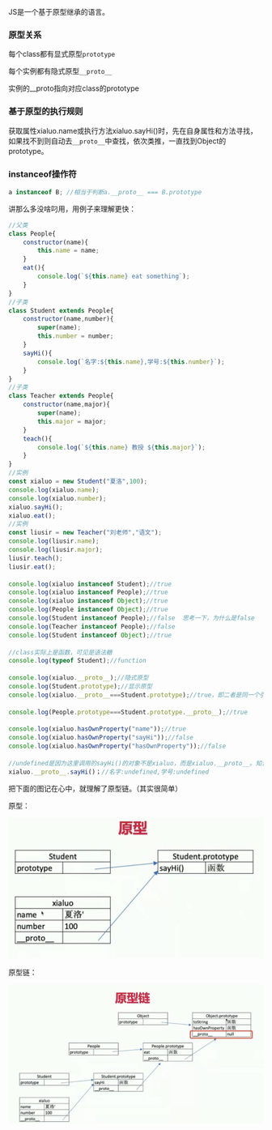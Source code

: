 JS是一个基于原型继承的语言。

### 原型关系

每个class都有显式原型`prototype`

每个实例都有隐式原型`__proto__`

实例的__proto指向对应class的prototype

### 基于原型的执行规则

获取属性xialuo.name或执行方法xialuo.sayHi()时，先在自身属性和方法寻找，如果找不到则自动去`__proto__`中查找，依次类推，一直找到Object的prototype。

### instanceof操作符

```javascript
a instanceof B; //相当于判断a.__proto__ === B.prototype
```



讲那么多没啥叼用，用例子来理解更快：

```javascript
//父类
class People{
    constructor(name){
        this.name = name;
    }
    eat(){
        console.log(`${this.name} eat something`);
    }
}
//子类
class Student extends People{
    constructor(name,number){
        super(name);
        this.number = number;
    }
    sayHi(){
        console.log(`名字:${this.name},学号:${this.number}`);
    }
}
//子类
class Teacher extends People{
    constructor(name,major){
        super(name);
        this.major = major;
    }
    teach(){
        console.log(`${this.name} 教授 ${this.major}`);
    }
}
//实例
const xialuo = new Student("夏洛",100);
console.log(xialuo.name);
console.log(xialuo.number);
xialuo.sayHi();
xialuo.eat();
//实例
const liusir = new Teacher("刘老师","语文");
console.log(liusir.name);
console.log(liusir.major);
liusir.teach();
liusir.eat();

console.log(xialuo instanceof Student);//true
console.log(xialuo instanceof People);//true
console.log(xialuo instanceof Object);//true
console.log(People instanceof Object);//true
console.log(Student instanceof People);//false  思考一下，为什么是false
console.log(Teacher instanceof People);//false
console.log(Student instanceof Object);//true

//class实际上是函数，可见是语法糖
console.log(typeof Student);//function

console.log(xialuo.__proto__);//隐式原型
console.log(Student.prototype);//显示原型
console.log(xialuo.__proto__===Student.prototype);//true，即二者是同一个引用

console.log(People.prototype===Student.prototype.__proto__);//true

console.log(xialuo.hasOwnProperty("name"));//true
console.log(xialuo.hasOwnProperty("sayHi"));//false
console.log(xialuo.hasOwnProperty("hasOwnProperty"));//false

//undefined是因为这里调用的sayHi()的对象不是xialuo，而是xialuo.__proto__。知识点：闭包
xialuo.__proto__.sayHi()；//名字:undefined,学号:undefined

```

把下面的图记在心中，就理解了原型链。（其实很简单）

原型：

![原型](https://github.com/qulingyuan/ly_q/blob/86b359772036eafbb619f447c9ac8109d6a45726/doc/media/prototype_1.jpeg)

原型链：

![原型链](https://github.com/qulingyuan/ly_q/blob/86b359772036eafbb619f447c9ac8109d6a45726/doc/media/prototype_2.jpeg)

